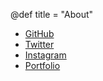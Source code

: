 @def title = "About"

- [GitHub](https://github.com/h3y6e)
- [Twitter](https://twitter.com/5ebec)
- [Instagram](https://www.instagram.com/h3y6e/)
- [Portfolio](https://h3y6e.com)
